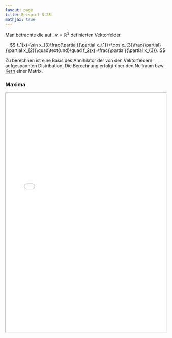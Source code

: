 ```yaml
---
layout: page
title: Beispiel 3.28
mathjax: true
---
```


Man betrachte die auf $\mathcal{M}=\mathbb{R}^{3}$
definierten Vektorfelder 

$$
f_1(x)=\sin x_{3}\frac{\partial}{\partial x_{1}}+\cos x_{3}\frac{\partial}{\partial x_{2}}\quad\text{und}\quad 
f_2(x)=\frac{\partial}{\partial x_{3}}.
$$

Zu berechnen ist eine Basis des Annihilator der von den Vektorfeldern aufgespannten Distribution. Die Berechnung erfolgt über den Nullraum bzw. [Kern](https://de.wikipedia.org/wiki/Kern_(Algebra)) einer Matrix.

### Maxima

<iframe src="Annihilator2.html" width="100%" height="750"></iframe>

